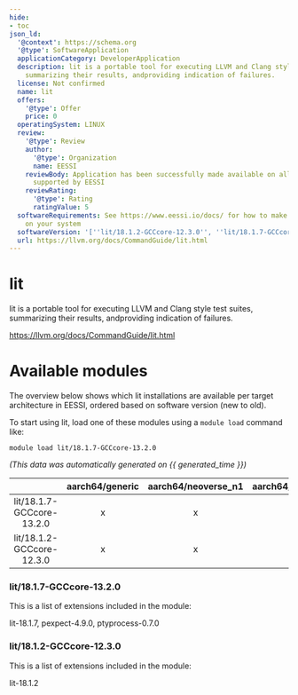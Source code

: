 ```yaml
---
hide:
- toc
json_ld:
  '@context': https://schema.org
  '@type': SoftwareApplication
  applicationCategory: DeveloperApplication
  description: lit is a portable tool for executing LLVM and Clang style test suites,
    summarizing their results, andproviding indication of failures.
  license: Not confirmed
  name: lit
  offers:
    '@type': Offer
    price: 0
  operatingSystem: LINUX
  review:
    '@type': Review
    author:
      '@type': Organization
      name: EESSI
    reviewBody: Application has been successfully made available on all architectures
      supported by EESSI
    reviewRating:
      '@type': Rating
      ratingValue: 5
  softwareRequirements: See https://www.eessi.io/docs/ for how to make EESSI available
    on your system
  softwareVersion: '[''lit/18.1.2-GCCcore-12.3.0'', ''lit/18.1.7-GCCcore-13.2.0'']'
  url: https://llvm.org/docs/CommandGuide/lit.html
---
```


lit
===


lit is a portable tool for executing LLVM and Clang style test suites, summarizing their results, andproviding indication of failures.

https://llvm.org/docs/CommandGuide/lit.html
# Available modules


The overview below shows which lit installations are available per target architecture in EESSI, ordered based on software version (new to old).

To start using lit, load one of these modules using a `module load` command like:

```shell
module load lit/18.1.7-GCCcore-13.2.0
```

*(This data was automatically generated on {{ generated_time }})*

| |aarch64/generic|aarch64/neoverse_n1|aarch64/neoverse_v1|aarch64/nvidia/grace|x86_64/generic|x86_64/amd/zen2|x86_64/amd/zen3|x86_64/amd/zen4|x86_64/intel/cascadelake|x86_64/intel/haswell|x86_64/intel/icelake|x86_64/intel/sapphirerapids|x86_64/intel/skylake_avx512|
| :---: | :---: | :---: | :---: | :---: | :---: | :---: | :---: | :---: | :---: | :---: | :---: | :---: | :---: |
|lit/18.1.7-GCCcore-13.2.0|x|x|x|x|x|x|x|x|x|x|x|x|x|
|lit/18.1.2-GCCcore-12.3.0|x|x|x|x|x|x|x|x|x|x|x|x|x|


### lit/18.1.7-GCCcore-13.2.0

This is a list of extensions included in the module:

lit-18.1.7, pexpect-4.9.0, ptyprocess-0.7.0

### lit/18.1.2-GCCcore-12.3.0

This is a list of extensions included in the module:

lit-18.1.2